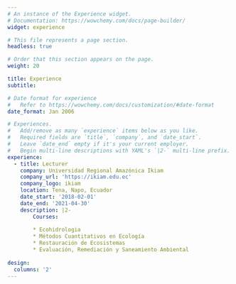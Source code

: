 ```yaml
---
# An instance of the Experience widget.
# Documentation: https://wowchemy.com/docs/page-builder/
widget: experience

# This file represents a page section.
headless: true

# Order that this section appears on the page.
weight: 20

title: Experience
subtitle:

# Date format for experience
#   Refer to https://wowchemy.com/docs/customization/#date-format
date_format: Jan 2006

# Experiences.
#   Add/remove as many `experience` items below as you like.
#   Required fields are `title`, `company`, and `date_start`.
#   Leave `date_end` empty if it's your current employer.
#   Begin multi-line descriptions with YAML's `|2-` multi-line prefix.
experience:
  - title: Lecturer
    company: Universidad Regional Amazónica Ikiam
    company_url: 'https://ikiam.edu.ec'
    company_logo: ikiam
    location: Tena, Napo, Ecuador
    date_start: '2018-02-01'
    date_end: '2021-04-30'
    description: |2-
        Courses:
        
        * Ecohidrologia
        * Métodos Cuantitativos en Ecología
        * Restauración de Ecosistemas
        * Evaluación, Remediación y Saneamiento Ambiental
        
design:
  columns: '2'
---
```

